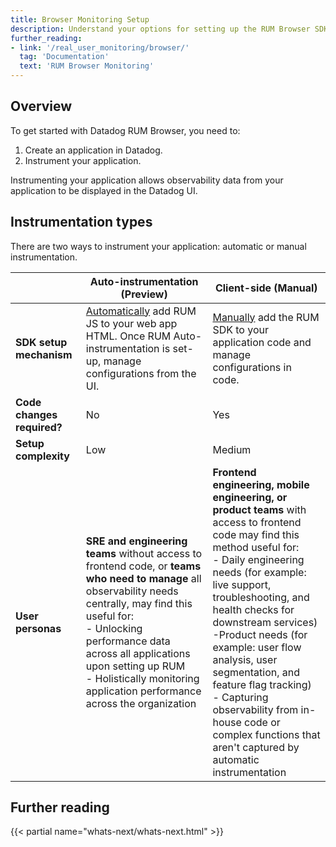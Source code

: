 ```yaml
---
title: Browser Monitoring Setup
description: Understand your options for setting up the RUM Browser SDK.
further_reading:
- link: '/real_user_monitoring/browser/'
  tag: 'Documentation'
  text: 'RUM Browser Monitoring'
---
```


## Overview

To get started with Datadog RUM Browser, you need to:

1. Create an application in Datadog.
2. Instrument your application.

Instrumenting your application allows observability data from your application to be displayed in the Datadog UI.

## Instrumentation types

There are two ways to instrument your application: automatic or manual instrumentation.

| | Auto-instrumentation (Preview) | Client-side (Manual) |
|----------------------|--------------------------------|----------------------|
| **SDK setup mechanism** | [Automatically][1] add RUM JS to your web app HTML. Once RUM Auto-instrumentation is set-up, manage configurations from the UI. | [Manually][2] add the RUM SDK to your application code and manage configurations in code. |
| **Code changes required?** | No | Yes |
| **Setup complexity** | Low | Medium |
| **User personas** | **SRE and engineering teams** without access to frontend code, or **teams who need to manage** all observability needs centrally, may find this useful for: <br>  - Unlocking performance data across all applications upon setting up RUM <br>  - Holistically monitoring application performance across the organization | **Frontend engineering, mobile engineering, or product teams** with access to frontend code may find this method useful for: <br>  - Daily engineering needs (for example: live support, troubleshooting, and health checks for downstream services) <br>  -Product needs (for example: user flow analysis, user segmentation, and feature flag tracking) <br>  - Capturing observability from in-house code or complex functions that aren't captured by automatic instrumentation |

## Further reading

{{< partial name="whats-next/whats-next.html" >}}

[1]: /real_user_monitoring/browser/setup/server
[2]: /real_user_monitoring/browser/setup/client
